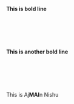 **This is bold line**


<br><br><br><br>


__This is another bold line__


<br><br><br><br>



This is Aj**MAI**n Nishu